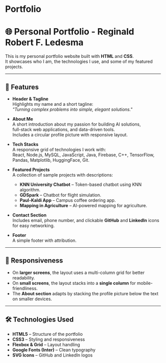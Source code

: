 # Portfolio

# 🌐 Personal Portfolio - Reginald Robert F. Ledesma

This is my personal portfolio website built with **HTML** and **CSS**.  
It showcases who I am, the technologies I use, and some of my featured projects.

---

## 🚀 Features

- **Header & Tagline**  
  Highlights my name and a short tagline:  
  *"Turning complex problems into simple, elegant solutions."*

- **About Me**  
  A short introduction about my passion for building AI solutions,  
  full-stack web applications, and data-driven tools.  
  Includes a circular profile picture with responsive layout.

- **Tech Stacks**  
  A responsive grid of technologies I work with:  
  React, Node.js, MySQL, JavaScript, Java, Firebase, C++, TensorFlow, Pandas, Matplotlib, HuggingFace, Git.

- **Featured Projects**  
  A collection of sample projects with descriptions:  
  - **KNN University Chatbot** – Token-based chatbot using KNN algorithm.  
  - **GDSpark** – Chatbot for flight simulation.  
  - **Paul-Kaldi App** – Campus coffee ordering app.  
  - **Mapping in Agriculture** – AI-powered mapping for agriculture.

- **Contact Section**  
  Includes email, phone number, and clickable **GitHub** and **LinkedIn** icons for easy networking.

- **Footer**  
  A simple footer with attribution.

---

## 📱 Responsiveness

- On **larger screens**, the layout uses a multi-column grid for better readability.  
- On **small screens**, the layout stacks into a **single column** for mobile-friendliness.  
- The **About section** adapts by stacking the profile picture below the text on smaller devices.

---

## 🛠️ Technologies Used

- **HTML5** – Structure of the portfolio  
- **CSS3** – Styling and responsiveness  
- **Flexbox & Grid** – Layout handling  
- **Google Fonts (Inter)** – Clean typography  
- **SVG Icons** – GitHub and LinkedIn logos